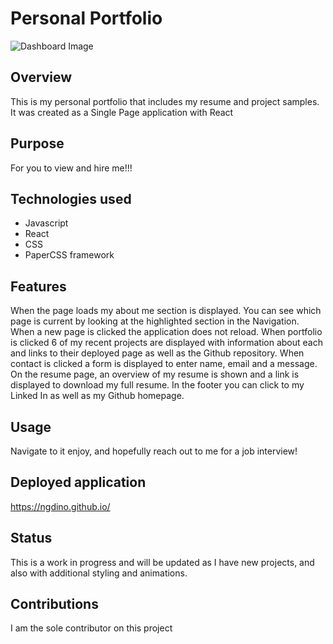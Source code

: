 # Personal Portfolio

![Dashboard Image](images/screenshot.jpg)

## Overview

This is my personal portfolio that includes my resume and project samples.  It was created as a Single Page application with React

## Purpose
For you to view and hire me!!!

## Technologies used

* Javascript
* React
* CSS
* PaperCSS framework

## Features

When the page loads my about me section is displayed.  You can see which page is current by looking at the highlighted section in the Navigation.  When a new page is clicked the application does not reload.  When portfolio is clicked 6 of my recent projects are displayed with information about each and links to their deployed page as well as the Github repository.  When contact is clicked a form is displayed to enter name, email and a message.  On the resume page, an overview of my resume is shown and a link is displayed to download my full resume.  In the footer you can click to my Linked In as well as my Github homepage.

## Usage

Navigate to it enjoy, and hopefully reach out to me for a job interview!

## Deployed application 

https://ngdino.github.io/

## Status

This is a work in progress and will be updated as I have new projects, and also with additional styling and animations.

## Contributions

I am the sole contributor on this project